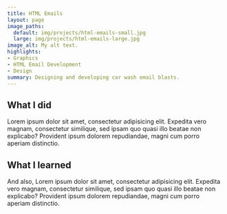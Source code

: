 ```yaml
---
title: HTML Emails
layout: page
image_paths:
  default: img/projects/html-emails-small.jpg
  large: img/projects/html-emails-large.jpg
image_alt: My alt text.
highlights:
- Graphics
- HTML Email Development
- Design
summary: Designing and developing car wash email blasts.
---
```


## What I did

Lorem ipsum dolor sit amet, consectetur adipisicing elit. Expedita vero magnam, consectetur similique, sed ipsam quo quasi illo beatae non explicabo? Provident ipsum dolorem repudiandae, magni cum porro aperiam distinctio.


## What I learned

And also, Lorem ipsum dolor sit amet, consectetur adipisicing elit. Expedita vero magnam, consectetur similique, sed ipsam quo quasi illo beatae non explicabo? Provident ipsum dolorem repudiandae, magni cum porro aperiam distinctio.


